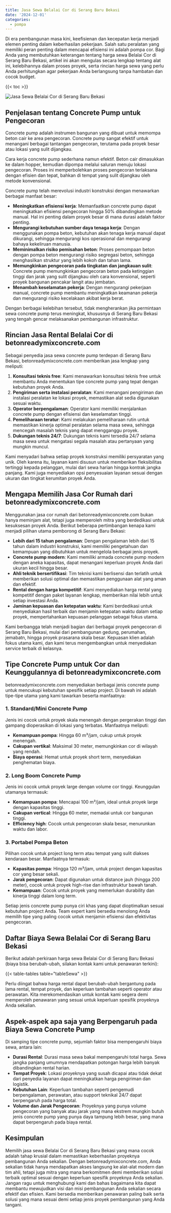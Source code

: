 ```yaml
---
title: Jasa Sewa Belalai Cor di Serang Baru Bekasi
date: '2024-12-01'
categories:
  - pompa
---
```


Di era pembangunan masa kini, keefisienan dan kecepatan kerja menjadi elemen penting dalam keberhasilan pekerjaan. Salah satu peralatan yang memiliki peran penting dalam mencapai efisiensi ini adalah pompa cor. Bagi Anda yang membutuhkan keterangan tentang harga sewa Belalai Cor di Serang Baru Bekasi, artikel ini akan mengulas secara lengkap tentang alat ini, kelebihannya dalam proses proyek, serta rincian harga sewa yang perlu Anda perhitungkan agar pekerjaan Anda berlangsung tanpa hambatan dan cocok budget.

{{< toc >}}

![Jasa Sewa Belalai Cor di Serang Baru Bekasi](https://betoncor8.github.io/pump/concrete-pump%20(3).png)

## Penjelasan tentang Concrete Pump untuk Pengecoran

Concrete pump adalah instrumen bangunan yang dibuat untuk memompa beton cair ke area pengecoran. Concrete pump sangat efektif untuk menangani berbagai tantangan pengecoran, terutama pada proyek besar atau lokasi yang sulit dijangkau.

Cara kerja concrete pump sederhana namun efektif. Beton cair dimasukkan ke dalam hopper, kemudian dipompa melalui saluran menuju lokasi pengecoran. Proses ini memperbolehkan proses pengecoran terlaksana dengan efisien dan tepat, bahkan di tempat yang sulit dijangkau oleh metode konvensional.

Concrete pump telah merevolusi industri konstruksi dengan menawarkan berbagai manfaat besar:

- **Meningkatkan efisiensi kerja**: Memanfaatkan concrete pump dapat meningkatkan efisiensi pengecoran hingga 50% dibandingkan metode manual. Hal ini penting dalam proyek besar di mana durasi adalah faktor penting.
- **Mengurangi kebutuhan sumber daya tenaga kerja**: Dengan menggunakan pompa beton, kebutuhan akan tenaga kerja manual dapat dikurangi, sehingga mengurangi kos operasional dan mengurangi bahaya kekeliruan manusia.
- **Meminimalkan risiko pemisahan beton**: Proses pemompaan beton dengan pompa beton mengurangi risiko segregasi beton, sehingga menghasilkan struktur yang lebih kokoh dan tahan lama.
- **Memungkinkan pengecoran pada tingkatan dan jangkauan sulit**: Concrete pump memungkinkan pengecoran beton pada ketinggian tinggi dan jarak yang sulit dijangkau oleh cara konvensional, seperti proyek bangunan pencakar langit atau jembatan.
- **Menambah keselamatan pekerja**: Dengan mengurangi pekerjaan manual, concrete pump membantu meningkatkan keamanan pekerja dan mengurangi risiko kecelakaan akibat kerja berat.

Dengan berbagai kelebihan tersebut, tidak mengherankan jika permintaan sewa concrete pump terus meningkat, khususnya di Serang Baru Bekasi yang tengah gencar melaksanakan pembangunan infrastruktur.

## Rincian Jasa Rental Belalai Cor di betonreadymixconcrete.com

Sebagai penyedia jasa sewa concrete pump terdepan di Serang Baru Bekasi, betonreadymixconcrete.com memberikan jasa lengkap yang meliputi:

1. **Konsultasi teknis free**: Kami menawarkan konsultasi teknis free untuk membantu Anda menentukan tipe concrete pump yang tepat dengan kebutuhan proyek Anda.
2. **Pengiriman serta instalasi peralatan**: Kami menangani pengiriman dan instalasi peralatan ke lokasi proyek, memastikan alat sedia digunakan sesuai waktu.
3. **Operator berpengalaman**: Operator kami memiliki menjalankan concrete pump dengan efisiensi dan keselamatan tinggi.
4. **Pemeliharaan teratur**: Kami melakukan pemeliharaan rutin untuk memastikan kinerja optimal peralatan selama masa sewa, sehingga mencegah masalah teknis yang dapat mengganggu proyek.
5. **Dukungan teknis 24/7**: Dukungan teknis kami tersedia 24/7 selama masa sewa untuk mengatasi segala masalah atau pertanyaan yang mungkin muncul.

Kami menyadari bahwa setiap proyek konstruksi memiliki persyaratan yang unik. Oleh karena itu, layanan kami disusun untuk memberikan fleksibilitas tertinggi kepada pelanggan, mulai dari sewa harian hingga kontrak jangka panjang. Kami juga menyediakan opsi penyesuaian layanan sesuai dengan ukuran dan tingkat kerumitan proyek Anda.

## Mengapa Memilih Jasa Cor Rumah dari betonreadymixconcrete.com

Menggunakan jasa cor rumah dari betonreadymixconcrete.com bukan hanya meminjam alat, tetapi juga memperoleh mitra yang berdedikasi untuk kesuksesan proyek Anda. Berikut beberapa pertimbangan kenapa kami menjadi pilihan utama pemborong di Serang Baru Bekasi:

- **Lebih dari 15 tahun pengalaman**: Dengan pengalaman lebih dari 15 tahun dalam industri konstruksi, kami memiliki pengetahuan dan kemampuan yang dibutuhkan untuk mengelola berbagai jenis proyek.
- **Concrete pump modern**: Kami memiliki armada concrete pump modern dengan aneka kapasitas, dapat menangani keperluan proyek Anda dari ukuran kecil hingga besar.
- **Ahli teknik bersertifikasi**: Tim teknisi kami berlisensi dan terlatih untuk memberikan solusi optimal dan memastikan penggunaan alat yang aman dan efektif.
- **Rental dengan harga kompetitif**: Kami menyediakan harga rental yang kompetitif dengan paket layanan lengkap, memberikan nilai lebih untuk setiap investasi Anda.
- **Jaminan kepuasan dan ketepatan waktu**: Kami berdedikasi untuk menyediakan hasil terbaik dan menjamin ketepatan waktu dalam setiap proyek, mempertahankan kepuasan pelanggan sebagai fokus utama.

Kami berbangga telah menjadi bagian dari berbagai proyek pengecoran di Serang Baru Bekasi, mulai dari pembangunan gedung, perumahan, jemabatn, hingga proyek prasarana skala besar. Kepuasan klien adalah fokus utama kami, dan kami terus mengembangkan untuk menyediakan service terbaik di kelasnya.

## Tipe Concrete Pump untuk Cor dan Keunggulannya di betonreadymixconcrete.com

betonreadymixconcrete.com menyediakan berbagai jenis concrete pump untuk mencukupi kebutuhan spesifik setiap project. Di bawah ini adalah tipe-tipe utama yang kami tawarkan beserta manfaatnya:

### 1\. Standard/Mini Concrete Pump

Jenis ini cocok untuk proyek skala menengah dengan pergerakan tinggi dan gampang dioperasikan di lokasi yang terbatas. Manfaatnya meliputi:

- **Kemampuan pompa**: Hingga 60 m³/jam, cukup untuk proyek menengah.
- **Cakupan vertikal**: Maksimal 30 meter, memungkinkan cor di wilayah yang rendah.
- **Biaya operasi**: Hemat untuk proyek short term, menyediakan penghematan biaya.

### 2\. Long Boom Concrete Pump

Jenis ini cocok untuk proyek large dengan volume cor tinggi. Keunggulan utamanya termasuk:

- **Kemampuan pompa**: Mencapai 100 m³/jam, ideal untuk proyek large dengan kapasitas tinggi.
- **Cakupan vertical**: Hingga 60 meter, memadai untuk cor bangunan tinggi.
- **Efficiency high**: Cocok untuk pengecoran skala besar, menurunkan waktu dan labor.

### 3\. Portabel Pompa Beton

Pilihan cocok untuk project long term atau tempat yang sulit diakses kendaraan besar. Manfaatnya termasuk:

- **Kapasitas pompa**: Hingga 120 m³/jam, untuk project dengan kapasitas cor yang besar sekali.
- **Jarak pengecoran**: Dapat digunakan untuk distance jauh (hingga 200 meter), cocok untuk proyek high-rise dan infrastruktur bawah tanah.
- **Kemampuan**: Cocok untuk proyek yang memerlukan durability dan kinerja tinggi dalam long term.

Setiap jenis concrete pump punya ciri khas yang dapat dioptimalkan sesuai kebutuhan project Anda. Team expert kami bersedia menolong Anda memilih tipe yang paling cocok untuk menjamin efisiensi dan efektivitas pengecoran.

## Daftar Biaya Sewa Belalai Cor di Serang Baru Bekasi

Berikut adalah perkiraan harga sewa Belalai Cor di Serang Baru Bekasi (biaya bisa berubah-ubah, silakan kontak kami untuk penawaran terkini):

{{< table-tables table="tableSewa" >}}

Perlu diingat bahwa harga rental dapat berubah-ubah bergantung pada lama rental, tempat proyek, dan keperluan tambahan seperti operator atau perawatan. Kita merekomendasikan untuk kontak kami segera demi memperoleh penawaran yang sesuai untuk keperluan spesifik proyeknya Anda sekalian.

## Aspek-aspek apa saja yang Berpengaruh pada Biaya Sewa Concrete Pump

Di samping tipe concrete pump, sejumlah faktor bisa mempengaruhi biaya sewa, antara lain:

- **Durasi Rental**: Durasi masa sewa bakal mempengaruhi total harga. Sewa jangka panjang umumnya mendapatkan potongan harga lebih banyak dibandingkan rental harian.
- **Tempat Proyek**: Lokasi proyeknya yang susah dicapai atau tidak dekat dari penyedia layanan dapat meningkatkan harga pengiriman dan logistik.
- **Kebutuhan Lain**: Keperluan tambahan seperti pengemudi berpengalaman, perawatan, atau support teknikal 24/7 dapat berpengaruh pada harga total.
- **Volume dan Jarak Pengecoran**: Proyeknya yang punya volume pengecoran yang banyak atau jarak yang mana ekstrem mungkin butuh jenis concrete pump yang punya daya tampung lebih besar, yang mana dapat berpengaruh pada biaya rental.

## Kesimpulan

Memilih jasa sewa Belalai Cor di Serang Baru Bekasi yang mana cocok adalah tahap krusial dalam memastikan keberhasilan proyeknya pembangunan Anda sekalian. Dengan betonreadymixconcrete.com, Anda sekalian tidak hanya mendapatkan akses langsung ke alat-alat modern dan tim ahli, tetapi juga mitra yang mana berkomitmen demi memberikan solusi terbaik optimal sesuai dengan keperluan spesifik proyeknya Anda sekalian. Jangan ragu untuk menghubungi kami dan bahas bagaimana kita dapat membantu mewujudkan visi dan misi pembangunan Anda sekalian secara efektif dan efisien. Kami bersedia memberikan penawaran paling baik serta solusi yang mana sesuai demi setiap jenis proyek pembangunan yang Anda tangani.
